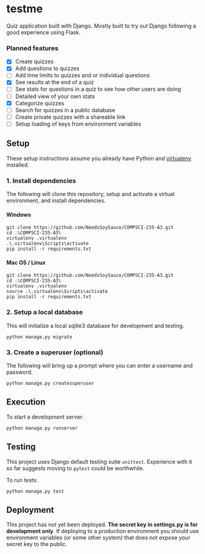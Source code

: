 # testme

Quiz application built with Django. Mostly built to try out Django following a good experience using Flask.

### Planned features

- [x] Create quizzes
- [x] Add questions to quizzes
- [ ] Add time limits to quizzes and or individual questions
- [x] See results at the end of a quiz
- [ ] See stats for questions in a quiz to see how other users are doing
- [ ] Detailed view of your own stats
- [x] Categorize quizzes
- [ ] Search for quizzes in a public database
- [ ] Create private quizzes with a shareable link
- [ ] Setup loading of keys from environment variables

## Setup

These setup instructions assume you already have Python and [virtualenv](https://pypi.org/project/virtualenv/) installed. 

### 1. Install dependencies

The following will clone this repository, setup and activate a virtual environment, and install dependencies.

#### Windows

```shell script
git clone https://github.com/NeedsSoySauce/COMPSCI-235-A3.git
cd .\COMPSCI-235-A3\
virtualenv .virtualenv
.\.virtualenv\Scripts\activate
pip install -r requirements.txt
```

#### Mac OS / Linux

```shell script
git clone https://github.com/NeedsSoySauce/COMPSCI-235-A3.git
cd .\COMPSCI-235-A3\
virtualenv .virtualenv
source .\.virtualenv\Scripts\activate
pip install -r requirements.txt
```

### 2. Setup a local database

This will initialize a local sqlite3 database for development and testing.

```shell script
python manage.py migrate
```

### 3. Create a superuser (optional)

The following will bring up a prompt where you can enter a username and password.

```shell script
python manage.py createsuperuser
```

## Execution

To start a development server:

````shell script
python manage.py runserver
```` 

## Testing

This project uses Django default testing suite `unittest`. Experience with it so far suggests moving to `pytest` could be worthwhile.

To run tests:

```shell script
python manage.py test
```

## Deployment

This project has not yet been deployed. **The secret key in settings.py is for development only**. If deploying to a production environment you should use environment variables (or some other system) that does not expose your secret key to the public.
